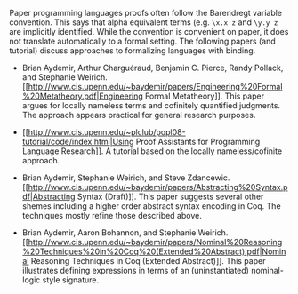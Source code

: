 Paper programming languages proofs often follow the Barendregt variable convention. This says that alpha equivalent terms (e.g. `\x.x z` and `\y.y z`
are implicitly identified.  While the convention is convenient on paper, it does not translate automatically to a formal setting.  The following papers
(and tutorial) discuss approaches to formalizing languages with binding.

 * Brian Aydemir, Arthur Charguéraud, Benjamin C. Pierce, Randy Pollack, and Stephanie Weirich. [[http://www.cis.upenn.edu/~baydemir/papers/Engineering%20Formal%20Metatheory.pdf|Engineering Formal Metatheory]]. This paper argues for locally nameless terms and cofinitely quantified judgments.  The approach appears practical for general research purposes.

 * [[http://www.cis.upenn.edu/~plclub/popl08-tutorial/code/index.html|Using Proof Assistants for Programming Language Research]]. A tutorial based on the locally nameless/cofinite approach.

 * Brian Aydemir, Stephanie Weirich, and Steve Zdancewic. [[http://www.cis.upenn.edu/~baydemir/papers/Abstracting%20Syntax.pdf|Abstracting Syntax (Draft)]]. This paper suggests several other shemes including a higher order abstract syntax encoding in Coq.  The techniques mostly refine those described above.

 * Brian Aydemir, Aaron Bohannon, and Stephanie Weirich. [[http://www.cis.upenn.edu/~baydemir/papers/Nominal%20Reasoning%20Techniques%20in%20Coq%20(Extended%20Abstract).pdf|Nominal Reasoning Techniques in Coq (Extended Abstract)]].  This paper illustrates defining expressions in terms of an (uninstantiated) nominal-logic style signature.
